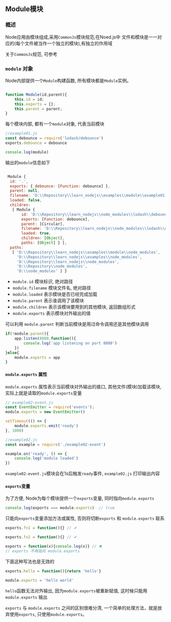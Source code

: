 ##  Module模块


### 概述

Node应用由模块组成,采用`CommonJs`模块规范;在Noed.js中 文件和模块是一一对应的(每个文件被当作一个独立的模块),有独立的作用域

关于`CommonJs`规范, 可参考
### `module` 对象


Node内部提供一个`Module`构建函数, 所有模块都是`Module`实例。

```javascript

function Module(id,parent){
    this.id = id;
    this.exports = {};
    this.parent = parent;
}

```
每个模块内部, 都有一个`module`对象, 代表当前模块

```javascript
//example01.js
const debounce = require('lodash/debounce')
exports.debounce = debounce

console.log(module)
```
输出的`module`信息如下
```javascript

 Module {
  id: '.',
  exports: { debounce: [Function: debounce] },
  parent: null,
  filename: 'D:\\Repository\\learn_nodejs\\examples\\module\\example01.js',
  loaded: false,
  children:
   [ Module {
       id: 'D:\\Repository\\learn_nodejs\\node_modules\\lodash\\debounce.js',
       exports: [Function: debounce],
       parent: [Circular],
       filename: 'D:\\Repository\\learn_nodejs\\node_modules\\lodash\\debounce.js',
       loaded: true,
       children: [Object],
       paths: [Object] } ],
  paths:
   [ 'D:\\Repository\\learn_nodejs\\examples\\module\\node_modules',
     'D:\\Repository\\learn_nodejs\\examples\\node_modules',
     'D:\\Repository\\learn_nodejs\\node_modules',
     'D:\\Repository\\node_modules',
     'D:\\node_modules' ] }

```
- `module.id` 模块标识, 绝对路径
- `module.filename` 模块文件名, 绝对路径
- `module.loaded`  表示模块是否已经完成加载
- `module.parent` 表示谁调用了该模块
- `module.children` 表示该模块要用到的其他模块, 返回数组形式
- `module.exports`  表示模块对外输出的值

可以利用 `module.parent` 判断当前模块是用过命令调用还是其他模块调用

```javascript
if(!module.parent){
    app.listen(8080,function(){
        console.log('app listening on port 8080')
    })
}else{
    module.exports = app
}
```


#### `module.exports` 属性

`module.exports` 属性表示当前模块对外输出的接口, 其他文件(模块)加载该模块, 实际上就是读取的`module.exports`变量

```javascript
// example02-event.js
const EventEmitter = require('events');
module.exports = new EventEmitter()

setTimeout(() => {
    module.exports.emit('ready')
}, 1000)

//example02.js
const example = require('./example02-event')

example.on('ready', () => {
    console.log('module loaded')
})
```
`example02-event.js`模块会在1s后触发`ready`事件, `example02.js` 打印输出内容

#### `exports`变量

为了方便, Node为每个模块提供一个`exports`变量, 同时指向`module.exports`

```javascript
console.log(exports === module.exports)  // true
```
只能向`exports`变量添加方法或属性, 否则将切断`exports` 和 `module.exports` 联系
```javascript
exports.fn1 = function(){} // ✔

exports.fn2 = function(){} // ✔

exports = function(x){console.log(x)} // ✖
// exports 不再指向 module.exports
```
下面这种写法也是无效的
```javascript
exports.hello = function(){return 'hello'}

module.exports = 'hello world'
```
`hello`函数无法对外输出, 因为`module.exports`被重新赋值, 这时候只能用`module.exports` 输出

`exports` 与 `module.exports` 之间的区别很难分清, 一个简单的处理方法，就是放弃使用`exports`, 只使用`module.exports`。